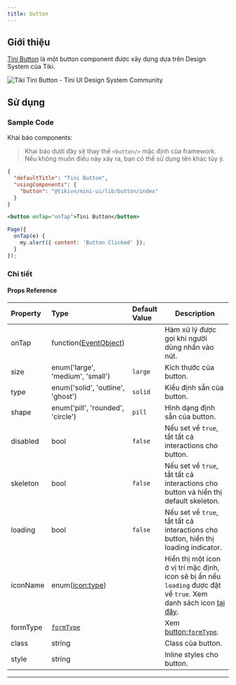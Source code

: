 ```yaml
---
title: button
---
```


## Giới thiệu

[Tini Button](https://www.figma.com/file/C2Nq0TcxMbe0vvuVpLY4Gh/?node-id=549%3A6274) là một button component được xây dựng dựa trên Design System của Tiki.

<img alt="Tiki Tini Button - Tini UI Design System Community" src="https://i.imgur.com/O4p4xQG.png"/>

## Sử dụng

### Sample Code

Khai báo components:

> Khai báo dưới đây sẽ thay thế `<button/>` mặc định của framework. Nếu không muốn điều này xảy ra, bạn có thể sử dụng tên khác tùy ý.

```json
{
  "defaultTitle": "Tini Button",
  "usingComponents": {
    "button": "@tikivn/mini-ui/lib/button/index"
  }
}
```

```xml
<button onTap="onTap">Tini Button</button>
```

```js
Page({
  onTap(e) {
    my.alert({ content: 'Button Clicked' });
  }
});
```

### Chi tiết

#### Props Reference

| Property | Type                                                        | Default Value | Description                                                                                                                                    |
| :------- | :---------------------------------------------------------- | :------------ | ---------------------------------------------------------------------------------------------------------------------------------------------- |
| onTap    | function([EventObject](/docs/framework/event/event-object)) |               | Hàm xử lý được gọi khi người dùng nhấn vào nút.                                                                                                |
| size     | enum('large', 'medium', 'small')                            | `large`       | Kích thước của button.                                                                                                                         |
| type     | enum('solid', 'outline', 'ghost')                           | `solid`       | Kiểu định sẵn của button.                                                                                                                      |
| shape    | enum('pill', 'rounded', 'circle')                           | `pill`        | Hình dạng định sẵn của button.                                                                                                                 |
| disabled | bool                                                        | `false`       | Nếu set về `true`, tắt tất cả interactions cho button.                                                                                         |
| skeleton | bool                                                        | `false`       | Nếu set về `true`, tắt tất cả interactions cho button và hiển thị default skeleton.                                                            |
| loading  | bool                                                        | `false`       | Nếu set về `true`, tắt tất cả interactions cho button, hiển thị loading indicator.                                                             |
| iconName | enum([icon:type](/docs/component/basic/icon))               |               | Hiển thị một icon ở vị trí mặc định, icon sẽ bị ẩn nếu `loading` được đặt về `true`. Xem danh sách icon [tại đây](/docs/component/basic/icon). |
| formType | [`formType`](/docs/component/basic/button)                  |               | Xem [button:`formType`](/docs/component/basic/button).                                                                                         |
| class    | string                                                      |               | Class của button.                                                                                                                              |
| style    | string                                                      |               | Inline styles cho button.                                                                                                                      |

---
